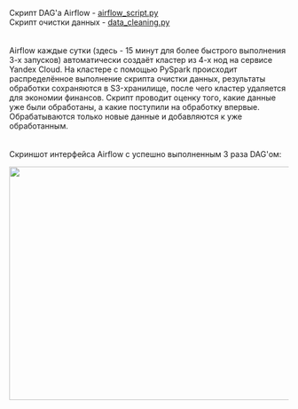 Скрипт DAG'а Airflow - [airflow_script.py](airflow_script.py)  
Скрипт очистки данных - [data_cleaning.py](data_cleaning.py)  
<br>  
Airflow каждые сутки (здесь - 15 минут для более быстрого выполнения 3-х запусков) автоматически создаёт кластер из 4-х нод на сервисе Yandex Cloud. На кластере с помощью PySpark происходит распределённое выполнение скрипта очистки данных, результаты обработки сохраняются в S3-хранилище, после чего кластер удаляется для экономии финансов. Скрипт проводит оценку того, какие данные уже были обработаны, а какие поступили на обработку впервые. Обрабатываются только новые данные и добавляются к уже обработанным.  
<br>  
Скриншот интерфейса Airflow с успешно выполненным 3 раза DAG'ом:

<img src="https://github.com/mikhail-rozov/Otus-MLOps-course/assets/77928025/254ff711-dbf0-4f7d-9585-59df3b87b33b" width="750" height="421" />
